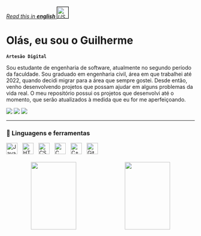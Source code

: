 _[Read this in **english** <img alt="US Flag" width="30px" style = "border:1px solid black;" src="https://upload.wikimedia.org/wikipedia/en/a/a4/Flag_of_the_United_States.svg">](https://github.com/guilhermelcosta/guilhermelcosta/blob/main/traducoes/README_en.md)_

# Olás, eu sou o Guilherme

**`Artesão Digital`**

Sou estudante de engenharia de software, atualmente no segundo período da faculdade. Sou graduado em engenharia civil, área em que trabalhei até 2022, quando decidi migrar para a área que sempre gostei. Desde então, venho desenvolvendo projetos que possam ajudar em alguns problemas da vida real. O meu repositório possui os projetos que desenvolvi até o momento, que serão atualizados à medida que eu for me aperfeiçoando.

<!-- Cards de contato -->
<div align="left">
  <a href = "mailto:guilhermeldcosta@gmail.com"><img src="https://img.shields.io/badge/-Gmail-%23333?style=for-the-badge&logo=gmail&logoColor=white" target="_blank"></a>
  <a href="https://www.linkedin.com/in/guilhermeldcosta/" target="_blank"><img src="https://img.shields.io/badge/-LinkedIn-%230077B5?style=for-the-badge&logo=linkedin&logoColor=white" target="_blank"></a>
  <a href="https://wa.me/5531988173688" target="_blank"><img src="https://img.shields.io/badge/WhatsApp-25D366?style=for-the-badge&logo=whatsapp&logoColor=white" target="_blank"></a>
</div>

---

### 🧰 Linguagens e ferramentas

<div style="display:inline_block">
  <img align="left" alt="Javascript" width="30px" style="padding-right:10px;" src="https://cdn.jsdelivr.net/gh/devicons/devicon/icons/javascript/javascript-original.svg">
  <img align="left" alt="HTML" width="30px" style="padding-right:10px;" src="https://cdn.jsdelivr.net/gh/devicons/devicon/icons/html5/html5-original.svg">
  <img align="left" alt="CSS" width="30px" style="padding-right:10px;" src="https://cdn.jsdelivr.net/gh/devicons/devicon/icons/css3/css3-original.svg">
  <img align="left" alt="C" width="30px" style="padding-right:10px;" src="https://cdn.jsdelivr.net/gh/devicons/devicon/icons/c/c-original.svg">
  <img align="left" alt="C++" width="30px" style="padding-right:10px;" src="https://cdn.jsdelivr.net/gh/devicons/devicon/icons/cplusplus/cplusplus-original.svg">
  <img align="left" alt="Git" width="30px" style="padding-right:10px;" src="https://cdn.jsdelivr.net/gh/devicons/devicon/icons/git/git-original.svg" />
</div>

<div style="display:block" align="center">
  <br>
  <br>
  <br>
  <img width="49%" height="180em" src="https://github-readme-stats-psi-liart.vercel.app/api?username=guilhermelcosta&show_icons=true&theme=darcula&include_all_commits=true&count_private=true"/>
  <img width="49%" height="180em" src="https://github-readme-stats-psi-liart.vercel.app/api/top-langs/?username=guilhermelcosta&layout=compact&langs_count=4&theme=darcula"/>
</div>
